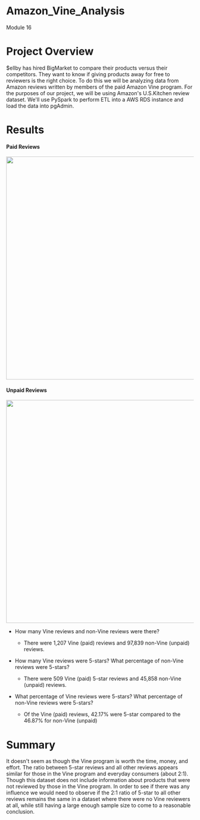 # Amazon_Vine_Analysis
Module 16

# Project Overview

$ellby has hired BigMarket to compare their products versus their competitors. They want to know if giving products away for free to reviewers is the right choice. To do this we will be analyzing data from Amazon reviews written by members of the paid Amazon Vine program. For the purposes of our project, we will be using Amazon's U.S.Kitchen review dataset. We'll use PySpark to perform ETL into a AWS RDS instance and load the data into pgAdmin. 

# Results

#### Paid Reviews
<img src="<link>" width="600">

#### Unpaid Reviews
<img src="<link>" width="600">

 - How many Vine reviews and non-Vine reviews were there?
    - There were 1,207 Vine (paid) reviews and 97,839 non-Vine (unpaid) reviews.

- How many Vine reviews were 5-stars? What percentage of non-Vine reviews were 5-stars?
    - There were 509 Vine (paid) 5-star reviews and 45,858 non-Vine (unpaid) reviews.

- What percentage of Vine reviews were 5-stars? What percentage of non-Vine reviews were 5-stars?
    - Of the Vine (paid) reviews, 42.17% were 5-star compared to the 46.87% for non-Vine (unpaid)

# Summary

It doesn't seem as though the Vine program is worth the time, money, and effort. The ratio between 5-star reviews and all other reviews appears similar for those in the Vine program and everyday consumers (about 2:1). Though this dataset does not include information about products that were not reviewed by those in the Vine program. In order to see if there was any influence we would need to observe if the 2:1 ratio of 5-star to all other reviews remains the same in a dataset where there were no Vine reviewers at all, while still having a large enough sample size to come to a reasonable conclusion. 